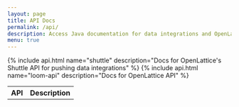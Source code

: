 ```yaml
---
layout: page
title: API Docs
permalink: /api/
description: Access Java documentation for data integrations and OpenLattice API.
menu: true
---
```

<table>
  <th>API</th>
  <th>Description</th>
  {% include api.html name="shuttle" description="Docs for OpenLattice's Shuttle API for pushing data integrations" %}
  {% include api.html name="loom-api" description="Docs for OpenLattice API" %}
</table>
